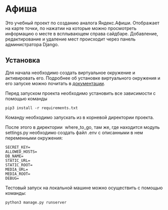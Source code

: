 # Афиша

Это учебный проект по созданию аналога Яндекс.Афиши. Отображает на карте точки, по нажатии на которые можно просмотреть информацию о месте в всплывающем справа сайдбаре. Добавление, редактирование и удаление мест происходит через панель администратора Django.

## Установка

Для начала необходимо создать виртуальное окружение и активировать его.
Подробнее об установке виртуального окружения и его запуске можно почитать в [документации](https://virtualenv.pypa.io/en/latest/index.html).

Перед запуском проекта необходимо установить все зависимости с помощью команды
```
pip3 install -r requirements.txt
```
Команду необходимо запускать из в корневой директории проекта.

После этого в директории  where_to_go, там же, где находится модуль settings.py необходимо создать файл .env с описанными в нем переменными окружения:
```
SECRET_KEY=
ALLOWED_HOSTS=
DB_NAME=
STATIC_URL=
STATIC_ROOT=
MEDIA_URL=
MEDIA_ROOT=
DEBUG=
```
Тестовый запуск на локальной машине можно осуществить с помощью команды:
```
python3 manage.py runserver
```
